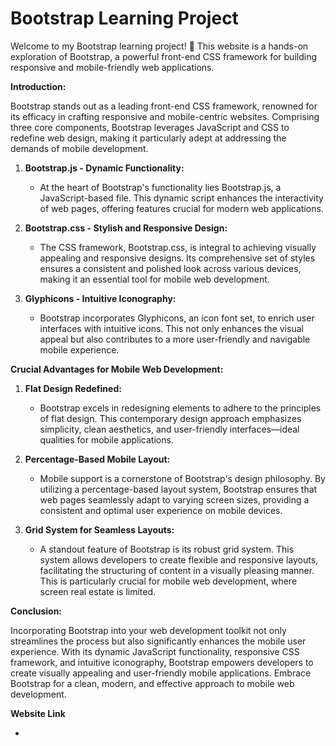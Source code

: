# Bootstrap Learning Project

Welcome to my Bootstrap learning project! 🚀 This website is a hands-on exploration of Bootstrap, a powerful front-end CSS framework for building responsive and mobile-friendly web applications.

**Introduction:**

Bootstrap stands out as a leading front-end CSS framework, renowned for its efficacy in crafting responsive and mobile-centric websites. Comprising three core components, Bootstrap leverages JavaScript and CSS to redefine web design, making it particularly adept at addressing the demands of mobile development.

1. **Bootstrap.js - Dynamic Functionality:**
   - At the heart of Bootstrap's functionality lies Bootstrap.js, a JavaScript-based file. This dynamic script enhances the interactivity of web pages, offering features crucial for modern web applications.

2. **Bootstrap.css - Stylish and Responsive Design:**
   - The CSS framework, Bootstrap.css, is integral to achieving visually appealing and responsive designs. Its comprehensive set of styles ensures a consistent and polished look across various devices, making it an essential tool for mobile web development.

3. **Glyphicons - Intuitive Iconography:**
   - Bootstrap incorporates Glyphicons, an icon font set, to enrich user interfaces with intuitive icons. This not only enhances the visual appeal but also contributes to a more user-friendly and navigable mobile experience.

**Crucial Advantages for Mobile Web Development:**

1. **Flat Design Redefined:**
   - Bootstrap excels in redesigning elements to adhere to the principles of flat design. This contemporary design approach emphasizes simplicity, clean aesthetics, and user-friendly interfaces—ideal qualities for mobile applications.

2. **Percentage-Based Mobile Layout:**
   - Mobile support is a cornerstone of Bootstrap's design philosophy. By utilizing a percentage-based layout system, Bootstrap ensures that web pages seamlessly adapt to varying screen sizes, providing a consistent and optimal user experience on mobile devices.

3. **Grid System for Seamless Layouts:**
   - A standout feature of Bootstrap is its robust grid system. This system allows developers to create flexible and responsive layouts, facilitating the structuring of content in a visually pleasing manner. This is particularly crucial for mobile web development, where screen real estate is limited.

**Conclusion:**

Incorporating Bootstrap into your web development toolkit not only streamlines the process but also significantly enhances the mobile user experience. With its dynamic JavaScript functionality, responsive CSS framework, and intuitive iconography, Bootstrap empowers developers to create visually appealing and user-friendly mobile applications. Embrace Bootstrap for a clean, modern, and effective approach to mobile web development.

**Website Link** 

-
